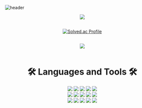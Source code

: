 ![header](https://capsule-render.vercel.app/api?type=waving&color=auto&height=350&section=header&text=HI%20there%20🤟&fontSize=90&desc=ID%20:%20trr456-hub%20/%20NAME%20:%20KSG&descAlignY=65&descAlign=57)

<div align="center">
    <img src="https://hits.seeyoufarm.com/api/count/incr/badge.svg?url=https%3A%2F%2Fgithub.com%2Ftrr456-hub&count_bg=%23CFD914&title_bg=%237A7A7A&icon=&icon_color=%23E7E7E7&title=view&edge_flat=false"/>
</div>
<br>
<div align="center">
    
[![Solved.ac Profile](http://mazassumnida.wtf/api/v2/generate_badge?boj=trr321)](https://solved.ac/trr321/)

</div>

<br>
<div align="center">
    <img src="https://github-readme-stats.vercel.app/api?username=trr456-hub&show_icons=true"/>
</div>
<br>

# <div align="center" style="font-weight:bold;">🛠️ Languages and Tools 🛠️</div>

<div align="center">
    <img src="https://img.shields.io/badge/JavaScript-F7DF1E?style=flat&logo=JavaScript&logoColor=white">
    <img src="https://img.shields.io/badge/TypeScript-3178C6?style=flat&logo=typescript&logoColor=white">
    <img src="https://img.shields.io/badge/React-61DAFB?style=flat&logo=React&logoColor=white">
    <img src="https://img.shields.io/badge/Next.js-000000?style=flat&logo=next.js&logoColor=white">
    <img src="https://img.shields.io/badge/Redux-764ABC?style=flat&logo=Redux&logoColor=white">
    
</div>
<div align="center">
    <img src="https://img.shields.io/badge/jQuery-0769AD?style=flat&logo=jquery&logoColor=white">
    <img src="https://img.shields.io/badge/AWS-232F3E?style=flat&logo=amazonaws&logoColor=white">
    <img src="https://img.shields.io/badge/HTML5-E34F26?style=flat&logo=HTML5&logoColor=white">
    <img src="https://img.shields.io/badge/CSS3-1572B6?style=flat&logo=css3&logoColor=white">
    <img src="https://img.shields.io/badge/Sass-CC6699?style=flat&logo=sass&logoColor=white">
    </div>
<div align="center">
    <img src="https://img.shields.io/badge/Node.js-339933?style=flat&logo=node.js&logoColor=white">
    <img src="https://img.shields.io/badge/Firebase-FFCA28?style=flat&logo=firebase&logoColor=white">
    <img src="https://img.shields.io/badge/MariaDB-003545?style=flat&logo=mariadb&logoColor=white">
    <img src="https://img.shields.io/badge/VSC-007ACC?style=flat&logo=visualstudiocode&logoColor=white">
    <img src="https://img.shields.io/badge/Git-F05032?style=flat&logo=git&logoColor=white">
</div>
<!-- <img src="https://img.shields.io/badge/표시할이름-색상?style=flat&logo=기술스택아이콘&logoColor=white"> -->
